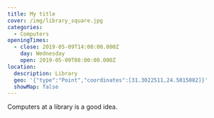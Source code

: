 ```yaml
---
title: My title
cover: /img/library_square.jpg
categories:
  - Computers
openingTimes:
  - close: 2019-05-09T14:00:00.000Z
    day: Wednesday
    open: 2019-05-09T08:00:00.000Z
location:
  description: Library
  geo: '{"type":"Point","coordinates":[31.3022511,24.5015082]}'
  showMap: false
---
```


Computers at a library is a good idea.

